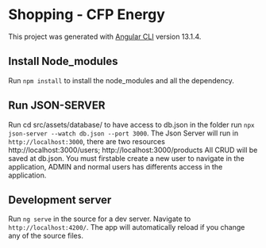 # Shopping - CFP Energy

This project was generated with [Angular CLI](https://github.com/angular/angular-cli) version 13.1.4.

## Install Node_modules

Run `npm install` to install the node_modules and all the dependency.

## Run JSON-SERVER

Run cd src/assets/database/ to have access to db.json in the folder run `npx json-server --watch db.json --port 3000`. The Json Server will run in `http://localhost:3000`, there are two resources
http://localhost:3000/users; 
http://localhost:3000/products
All CRUD will be saved at db.json. You must firstable create a new user to navigate in the application, ADMIN and normal users has differents access in the application. 

## Development server

Run `ng serve` in the source for a dev server. Navigate to `http://localhost:4200/`. The app will automatically reload if you change any of the source files.

